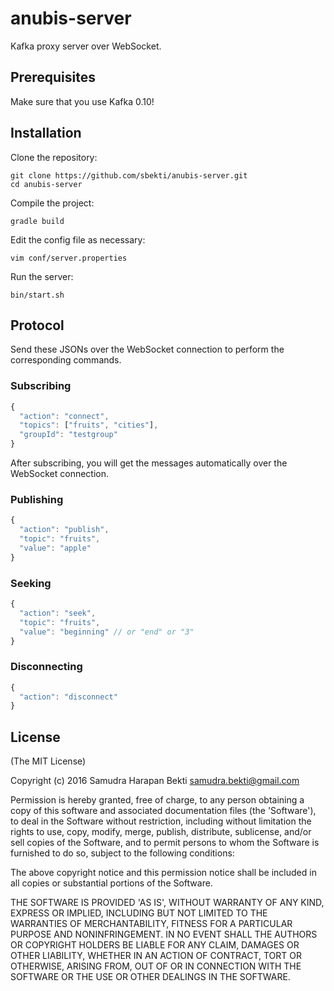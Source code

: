# anubis-server
Kafka proxy server over WebSocket.

## Prerequisites
Make sure that you use Kafka 0.10!

## Installation
Clone the repository:
~~~shell
git clone https://github.com/sbekti/anubis-server.git
cd anubis-server
~~~
Compile the project:
~~~shell
gradle build
~~~
Edit the config file as necessary:
~~~shell
vim conf/server.properties
~~~
Run the server:
~~~shell
bin/start.sh
~~~

## Protocol

Send these JSONs over the WebSocket connection to perform the corresponding commands.

### Subscribing
~~~javascript
{
  "action": "connect",
  "topics": ["fruits", "cities"],
  "groupId": "testgroup"
}
~~~
After subscribing, you will get the messages automatically over the WebSocket connection.

### Publishing
~~~javascript
{
  "action": "publish",
  "topic": "fruits",
  "value": "apple"
}
~~~

### Seeking
~~~javascript
{
  "action": "seek",
  "topic": "fruits",
  "value": "beginning" // or "end" or "3"
}
~~~

### Disconnecting
~~~javascript
{
  "action": "disconnect"
}
~~~

## License

(The MIT License)

Copyright (c) 2016 Samudra Harapan Bekti <samudra.bekti@gmail.com>

Permission is hereby granted, free of charge, to any person obtaining
a copy of this software and associated documentation files (the
'Software'), to deal in the Software without restriction, including
without limitation the rights to use, copy, modify, merge, publish,
distribute, sublicense, and/or sell copies of the Software, and to
permit persons to whom the Software is furnished to do so, subject to
the following conditions:

The above copyright notice and this permission notice shall be
included in all copies or substantial portions of the Software.

THE SOFTWARE IS PROVIDED 'AS IS', WITHOUT WARRANTY OF ANY KIND,
EXPRESS OR IMPLIED, INCLUDING BUT NOT LIMITED TO THE WARRANTIES OF
MERCHANTABILITY, FITNESS FOR A PARTICULAR PURPOSE AND NONINFRINGEMENT.
IN NO EVENT SHALL THE AUTHORS OR COPYRIGHT HOLDERS BE LIABLE FOR ANY
CLAIM, DAMAGES OR OTHER LIABILITY, WHETHER IN AN ACTION OF CONTRACT,
TORT OR OTHERWISE, ARISING FROM, OUT OF OR IN CONNECTION WITH THE
SOFTWARE OR THE USE OR OTHER DEALINGS IN THE SOFTWARE.
